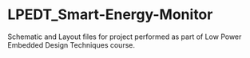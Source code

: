 # LPEDT_Smart-Energy-Monitor

Schematic and Layout files for project performed as part of Low Power Embedded Design Techniques course. 
